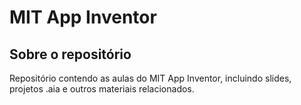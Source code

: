 # MIT App Inventor
## Sobre o repositório
Repositório contendo as aulas do MIT App Inventor, incluindo slides, projetos .aia e outros materiais relacionados.
